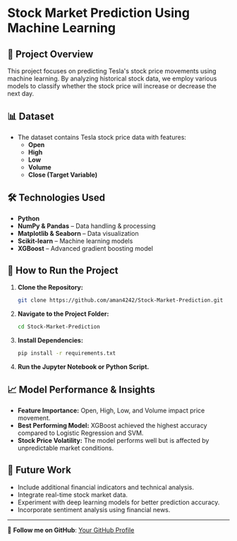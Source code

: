 # Stock Market Prediction Using Machine Learning

## 📌 Project Overview
This project focuses on predicting Tesla's stock price movements using machine learning. By analyzing historical stock data, we employ various models to classify whether the stock price will increase or decrease the next day.

## 📊 Dataset
- The dataset contains Tesla stock price data with features:
  - **Open**
  - **High**
  - **Low**
  - **Volume**
  - **Close (Target Variable)**

## 🛠️ Technologies Used
- **Python**
- **NumPy & Pandas** – Data handling & processing
- **Matplotlib & Seaborn** – Data visualization
- **Scikit-learn** – Machine learning models
- **XGBoost** – Advanced gradient boosting model

## 🚀 How to Run the Project
1. **Clone the Repository:**
   ```sh
   git clone https://github.com/aman4242/Stock-Market-Prediction.git
   ```
2. **Navigate to the Project Folder:**
   ```sh
   cd Stock-Market-Prediction
   ```
3. **Install Dependencies:**
   ```sh
   pip install -r requirements.txt
   ```
4. **Run the Jupyter Notebook or Python Script.**

## 📈 Model Performance & Insights
- **Feature Importance:** Open, High, Low, and Volume impact price movement.
- **Best Performing Model:** XGBoost achieved the highest accuracy compared to Logistic Regression and SVM.
- **Stock Price Volatility:** The model performs well but is affected by unpredictable market conditions.

## 🔮 Future Work
- Include additional financial indicators and technical analysis.
- Integrate real-time stock market data.
- Experiment with deep learning models for better prediction accuracy.
- Incorporate sentiment analysis using financial news.

---

🔗 **Follow me on GitHub**: [Your GitHub Profile](https://github.com/Aman4242)

